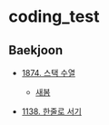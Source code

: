 # coding_test

## Baekjoon
* [1874. 스택 수열](https://www.acmicpc.net/problem/1874)
  * [새봄](spring/1874.cpp)

* [1138. 한줄로 서기](https://www.acmicpc.net/problem/1138)
